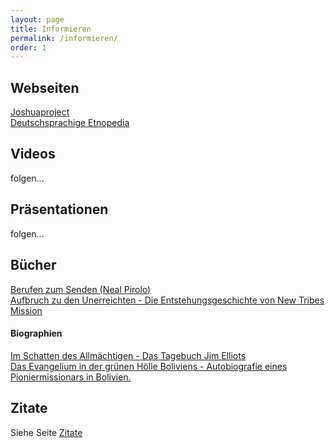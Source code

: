 ```yaml
---
layout: page
title: Informieren
permalink: /informieren/
order: 1
---
```


## Webseiten

[Joshuaproject](https://joshuaproject.net)  
[Deutschsprachige Etnopedia](https://de.etnopedia.org/)  


## Videos

folgen...

## Präsentationen

folgen...

## Bücher

<a href="https://ethnos360.de/shop/produkte/berufen-zum-senden/" target="_blank">Berufen zum Senden (Neal Pirolo)</a>  
<a href="https://ethnos360.de/shop/produkte/aufbruch-zu-den-unerreichten/" target="_blank">Aufbruch zu den Unerreichten - Die Entstehungsgeschichte von New Tribes Mission</a>  

#### Biographien
<a href="https://www.cb-buchshop.de/396045000/im-schatten-des-allmaechtigen.html" target="_blank">Im Schatten des Allmächtigen - Das Tagebuch Jim Elliots</a>  
<a href="https://ethnos360.de/shop/produkte/das-evangelium-in-der-gruenen-hoelle-boliviens/" target="_blank">Das Evangelium in der grünen Hölle Boliviens - Autobiografie eines Pioniermissionars in Bolivien.</a>  


## Zitate

Siehe Seite [Zitate](/unerreichte/zitate)
